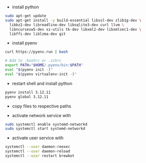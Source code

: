  - install python

```bash
sudo apt-get update
sudo apt-get install -y build-essential libssl-dev zlib1g-dev \
  libbz2-dev libreadline-dev libsqlite3-dev curl llvm \
  libncursesw5-dev xz-utils tk-dev libxml2-dev libxmlsec1-dev \
  libffi-dev liblzma-dev git
```

 - install pyenv

```bash
curl https://pyenv.run | bash

# Add to .bashrc or .zshrc
export PATH="$HOME/.pyenv/bin:$PATH"
eval "$(pyenv init -)"
eval "$(pyenv virtualenv-init -)"
```

 - restart shell and install python

```bash
pyenv install 3.12.11
pyenv global 3.12.11
```

 - copy files to respective paths

 - activate network service with

```bash
sudo systemctl enable systemd-networkd
sudo systemctl start systemd-networkd
```

 - activate user service with

```bash
systemctl --user daemon-reexec
systemctl --user daemon-reload
systemctl --user restart brewbot
```